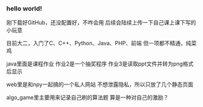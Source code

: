 ### hello world!

刚下载好GitHub，还没配置好，不咋会用
后续会陆续上传一下自己课上课下写的小玩意

目前大二，入门了C、C++、Python、Java、PHP、前端
但一项都不精通，纯菜鸡

java里面是课程作业
作业2是一个抽奖程序
作业3是读取ppt文件并转为png格式后显示

web里是和npy一起搞的一个私人网站
不想泄露隐私，所以只放了几个静态页面

algo_game里主要用来记录自己刷的算法题
算是一种对自己的激励？
